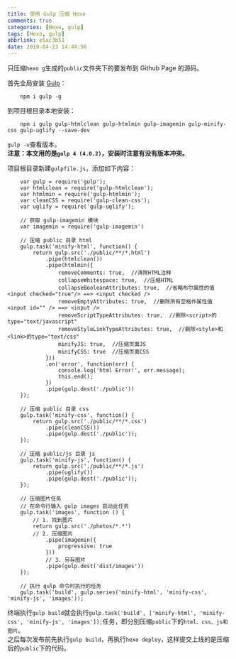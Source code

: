 ```yaml
---
title: 使用 Gulp 压缩 Hexo
comments: true
categories: [Hexo, gulp]
tags: [Hexo, gulp]
abbrlink: e5ac3b51
date: 2019-04-23 14:44:56
---
```


只压缩`hexo g`生成的`public`文件夹下的要发布到 Github Page 的源码。  

首先全局安装 [Gulp](https://www.gulpjs.com.cn/)：
```
    npm i gulp -g
```
到项目根目录本地安装：
```
    npm i gulp gulp-htmlclean gulp-htmlmin gulp-imagemin gulp-minify-css gulp-uglify --save-dev
```
`gulp -v`查看版本。  
**注意：本文用的是`gulp 4 (4.0.2)`，安装时注意有没有版本冲突。**  

项目根目录新建`gulpfile.js`，添加如下内容：
```
    var gulp = require('gulp');
    var htmlclean = require('gulp-htmlclean');
    var htmlmin = require('gulp-htmlmin');
    var cleanCSS = require('gulp-clean-css');
    var uglify = require('gulp-uglify');

    // 获取 gulp-imagemin 模块
    var imagemin = require('gulp-imagemin')

    // 压缩 public 目录 html
    gulp.task('minify-html', function() {
        return gulp.src('./public/**/*.html')
            .pipe(htmlclean())
            .pipe(htmlmin({
                removeComments: true,  //清除HTML注释
                collapseWhitespace: true,  //压缩HTML
                collapseBooleanAttributes: true,  //省略布尔属性的值 <input checked="true"/> ==> <input checked />
                removeEmptyAttributes: true,  //删除所有空格作属性值 <input id="" /> ==> <input />
                removeScriptTypeAttributes: true,  //删除<script>的type="text/javascript"
                removeStyleLinkTypeAttributes: true,  //删除<style>和<link>的type="text/css"
                minifyJS: true,  //压缩页面JS
                minifyCSS: true  //压缩页面CSS
            }))
            .on('error', function(err) {
                console.log('html Error!', err.message);
                this.end();
            })
            .pipe(gulp.dest('./public'))
    });

    // 压缩 public 目录 css
    gulp.task('minify-css', function() {
        return gulp.src('./public/**/*.css')
            .pipe(cleanCSS())
            .pipe(gulp.dest('./public'));
    });

    // 压缩 public/js 目录 js
    gulp.task('minify-js', function() {
        return gulp.src('./public/**/*.js')
            .pipe(uglify())
            .pipe(gulp.dest('./public'));
    });

    // 压缩图片任务
    // 在命令行输入 gulp images 启动此任务
    gulp.task('images', function () {
        // 1. 找到图片
        return gulp.src('./photos/*.*')
        // 2. 压缩图片
            .pipe(imagemin({
                progressive: true
            }))
            // 3. 另存图片
            .pipe(gulp.dest('dist/images'))
    });

    // 执行 gulp 命令时执行的任务
    gulp.task('build', gulp.series('minify-html', 'minify-css', 'minify-js', 'images'));
```
终端执行`gulp build`就会执行`gulp.task('build', ['minify-html', 'minify-css', 'minify-js', 'images']);`任务，即分别压缩`public`下的`html、css、js和图片`。  
之后每次发布前先执行`gulp build`，再执行`hexo deploy`，这样提交上线的是压缩后的`public`下的代码。
